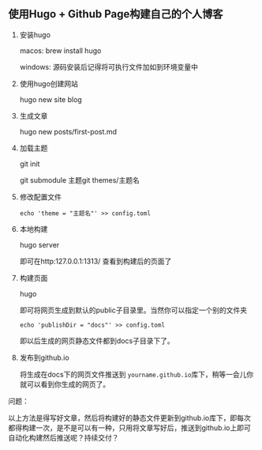 ## 使用Hugo + Github Page构建自己的个人博客

1. 安装hugo

   macos: brew install hugo

   windows: 源码安装后记得将可执行文件加如到环境变量中

2. 使用hugo创建网站

   hugo new site blog

3. 生成文章

   hugo new posts/first-post.md

4. 加载主题

   git init 

   git submodule 主题git themes/主题名

5. 修改配置文件

   ```shell
   echo 'theme = "主题名"' >> config.toml
   ```

6. 本地构建

   hugo server

   即可在http:127.0.0.1:1313/ 查看到构建后的页面了

7. 构建页面

   hugo 

   即可将网页生成到默认的public子目录里。当然你可以指定一个别的文件夹

   ```shell
   echo 'publishDir = "docs"' >> config.toml
   ```

   即以后生成的网页静态文件都到docs子目录下了。

8. 发布到github.io

   将生成在docs下的网页文件推送到 `yourname.github.io`库下，稍等一会儿你就可以看到你生成的网页了。



问题：

以上方法是得写好文章，然后将构建好的静态文件更新到github.io库下，即每次都得构建一次，是不是可以有一种，只用将文章写好后，推送到github.io上即可自动化构建然后推送呢？持续交付？